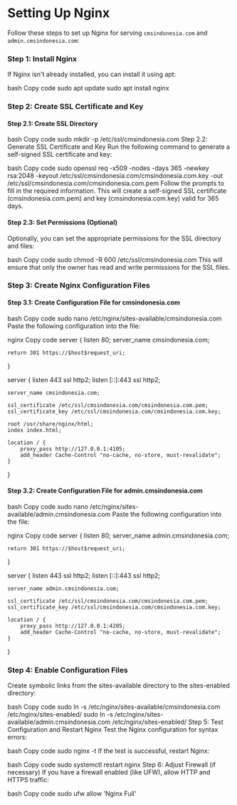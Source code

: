 # Setting Up Nginx

Follow these steps to set up Nginx for serving `cmsindonesia.com` and `admin.cmsindonesia.com`:

### Step 1: Install Nginx

If Nginx isn't already installed, you can install it using apt:

bash
Copy code
sudo apt update
sudo apt install nginx

### Step 2: Create SSL Certificate and Key
#### Step 2.1: Create SSL Directory
bash
Copy code
sudo mkdir -p /etc/ssl/cmsindonesia.com
Step 2.2: Generate SSL Certificate and Key
Run the following command to generate a self-signed SSL certificate and key:

bash
Copy code
sudo openssl req -x509 -nodes -days 365 -newkey rsa:2048 -keyout /etc/ssl/cmsindonesia.com/cmsindonesia.com.key -out /etc/ssl/cmsindonesia.com/cmsindonesia.com.pem
Follow the prompts to fill in the required information. This will create a self-signed SSL certificate (cmsindonesia.com.pem) and key (cmsindonesia.com.key) valid for 365 days.

#### Step 2.3: Set Permissions (Optional)
Optionally, you can set the appropriate permissions for the SSL directory and files:

bash
Copy code
sudo chmod -R 600 /etc/ssl/cmsindonesia.com
This will ensure that only the owner has read and write permissions for the SSL files.

### Step 3: Create Nginx Configuration Files
#### Step 3.1: Create Configuration File for cmsindonesia.com
bash
Copy code
sudo nano /etc/nginx/sites-available/cmsindonesia.com
Paste the following configuration into the file:

nginx
Copy code
server {
    listen 80;
    server_name cmsindonesia.com;

    return 301 https://$host$request_uri;
}

server {
    listen 443 ssl http2;
    listen [::]:443 ssl http2;

    server_name cmsindonesia.com;

    ssl_certificate /etc/ssl/cmsindonesia.com/cmsindonesia.com.pem;
    ssl_certificate_key /etc/ssl/cmsindonesia.com/cmsindonesia.com.key;

    root /usr/share/nginx/html;
    index index.html;

    location / {
        proxy_pass http://127.0.0.1:4105;
        add_header Cache-Control "no-cache, no-store, must-revalidate";
    }
}
#### Step 3.2: Create Configuration File for admin.cmsindonesia.com
bash
Copy code
sudo nano /etc/nginx/sites-available/admin.cmsindonesia.com
Paste the following configuration into the file:

nginx
Copy code
server {
    listen 80;
    server_name admin.cmsindonesia.com;

    return 301 https://$host$request_uri;
}

server {
    listen 443 ssl http2;
    listen [::]:443 ssl http2;

    server_name admin.cmsindonesia.com;

    ssl_certificate /etc/ssl/cmsindonesia.com/cmsindonesia.com.pem;
    ssl_certificate_key /etc/ssl/cmsindonesia.com/cmsindonesia.com.key;

    location / {
        proxy_pass http://127.0.0.1:4205;
        add_header Cache-Control "no-cache, no-store, must-revalidate";
    }
}
### Step 4: Enable Configuration Files
Create symbolic links from the sites-available directory to the sites-enabled directory:

bash
Copy code
sudo ln -s /etc/nginx/sites-available/cmsindonesia.com /etc/nginx/sites-enabled/
sudo ln -s /etc/nginx/sites-available/admin.cmsindonesia.com /etc/nginx/sites-enabled/
Step 5: Test Configuration and Restart Nginx
Test the Nginx configuration for syntax errors:

bash
Copy code
sudo nginx -t
If the test is successful, restart Nginx:

bash
Copy code
sudo systemctl restart nginx
Step 6: Adjust Firewall (if necessary)
If you have a firewall enabled (like UFW), allow HTTP and HTTPS traffic:

bash
Copy code
sudo ufw allow 'Nginx Full'


